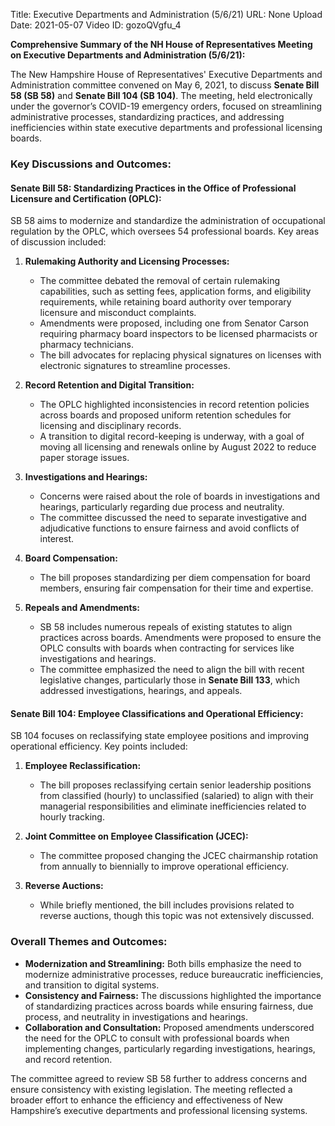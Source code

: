 Title: Executive Departments and Administration  (5/6/21)
URL: None
Upload Date: 2021-05-07
Video ID: gozoQVgfu_4

**Comprehensive Summary of the NH House of Representatives Meeting on Executive Departments and Administration (5/6/21):**

The New Hampshire House of Representatives' Executive Departments and Administration committee convened on May 6, 2021, to discuss **Senate Bill 58 (SB 58)** and **Senate Bill 104 (SB 104)**. The meeting, held electronically under the governor’s COVID-19 emergency orders, focused on streamlining administrative processes, standardizing practices, and addressing inefficiencies within state executive departments and professional licensing boards.

### **Key Discussions and Outcomes:**

#### **Senate Bill 58: Standardizing Practices in the Office of Professional Licensure and Certification (OPLC):**
SB 58 aims to modernize and standardize the administration of occupational regulation by the OPLC, which oversees 54 professional boards. Key areas of discussion included:

1. **Rulemaking Authority and Licensing Processes:**
   - The committee debated the removal of certain rulemaking capabilities, such as setting fees, application forms, and eligibility requirements, while retaining board authority over temporary licensure and misconduct complaints.
   - Amendments were proposed, including one from Senator Carson requiring pharmacy board inspectors to be licensed pharmacists or pharmacy technicians.
   - The bill advocates for replacing physical signatures on licenses with electronic signatures to streamline processes.

2. **Record Retention and Digital Transition:**
   - The OPLC highlighted inconsistencies in record retention policies across boards and proposed uniform retention schedules for licensing and disciplinary records.
   - A transition to digital record-keeping is underway, with a goal of moving all licensing and renewals online by August 2022 to reduce paper storage issues.

3. **Investigations and Hearings:**
   - Concerns were raised about the role of boards in investigations and hearings, particularly regarding due process and neutrality.
   - The committee discussed the need to separate investigative and adjudicative functions to ensure fairness and avoid conflicts of interest.

4. **Board Compensation:**
   - The bill proposes standardizing per diem compensation for board members, ensuring fair compensation for their time and expertise.

5. **Repeals and Amendments:**
   - SB 58 includes numerous repeals of existing statutes to align practices across boards. Amendments were proposed to ensure the OPLC consults with boards when contracting for services like investigations and hearings.
   - The committee emphasized the need to align the bill with recent legislative changes, particularly those in **Senate Bill 133**, which addressed investigations, hearings, and appeals.

#### **Senate Bill 104: Employee Classifications and Operational Efficiency:**
SB 104 focuses on reclassifying state employee positions and improving operational efficiency. Key points included:

1. **Employee Reclassification:**
   - The bill proposes reclassifying certain senior leadership positions from classified (hourly) to unclassified (salaried) to align with their managerial responsibilities and eliminate inefficiencies related to hourly tracking.

2. **Joint Committee on Employee Classification (JCEC):**
   - The committee proposed changing the JCEC chairmanship rotation from annually to biennially to improve operational efficiency.

3. **Reverse Auctions:**
   - While briefly mentioned, the bill includes provisions related to reverse auctions, though this topic was not extensively discussed.

### **Overall Themes and Outcomes:**
- **Modernization and Streamlining:** Both bills emphasize the need to modernize administrative processes, reduce bureaucratic inefficiencies, and transition to digital systems.
- **Consistency and Fairness:** The discussions highlighted the importance of standardizing practices across boards while ensuring fairness, due process, and neutrality in investigations and hearings.
- **Collaboration and Consultation:** Proposed amendments underscored the need for the OPLC to consult with professional boards when implementing changes, particularly regarding investigations, hearings, and record retention.

The committee agreed to review SB 58 further to address concerns and ensure consistency with existing legislation. The meeting reflected a broader effort to enhance the efficiency and effectiveness of New Hampshire’s executive departments and professional licensing systems.